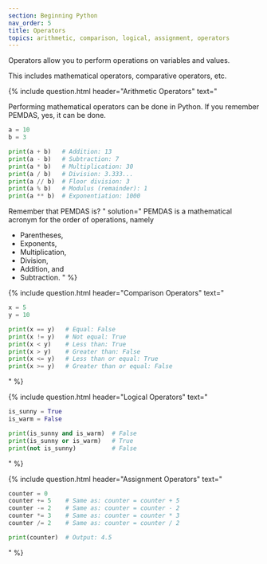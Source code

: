 ```yaml
---
section: Beginning Python
nav_order: 5
title: Operators
topics: arithmetic, comparison, logical, assignment, operators
---
```


Operators allow you to perform operations on variables and values.

This includes mathematical operators, comparative operators, etc.

{% include question.html header="Arithmetic Operators" text="

Performing mathematical operators can be done in Python. If you remember PEMDAS, yes, it can be done.

```python
a = 10
b = 3

print(a + b)   # Addition: 13
print(a - b)   # Subtraction: 7
print(a * b)   # Multiplication: 30
print(a / b)   # Division: 3.333...
print(a // b)  # Floor division: 3
print(a % b)   # Modulus (remainder): 1
print(a ** b)  # Exponentiation: 1000
```

Remember that PEMDAS is?
" solution="
PEMDAS is a mathematical acronym for the order of operations, namely
- Parentheses,
- Exponents,
- Multiplication,
- Division,
- Addition, and
- Subtraction.
" %}

{% include question.html header="Comparison Operators" text="

```python
x = 5
y = 10

print(x == y)   # Equal: False
print(x != y)   # Not equal: True
print(x < y)    # Less than: True
print(x > y)    # Greater than: False
print(x <= y)   # Less than or equal: True
print(x >= y)   # Greater than or equal: False
```
" %}

{% include question.html header="Logical Operators" text="

```python
is_sunny = True
is_warm = False

print(is_sunny and is_warm)  # False
print(is_sunny or is_warm)   # True
print(not is_sunny)          # False
```
" %}

{% include question.html header="Assignment Operators" text="

```python
counter = 0
counter += 5    # Same as: counter = counter + 5
counter -= 2    # Same as: counter = counter - 2
counter *= 3    # Same as: counter = counter * 3
counter /= 2    # Same as: counter = counter / 2

print(counter)  # Output: 4.5
```
" %}
